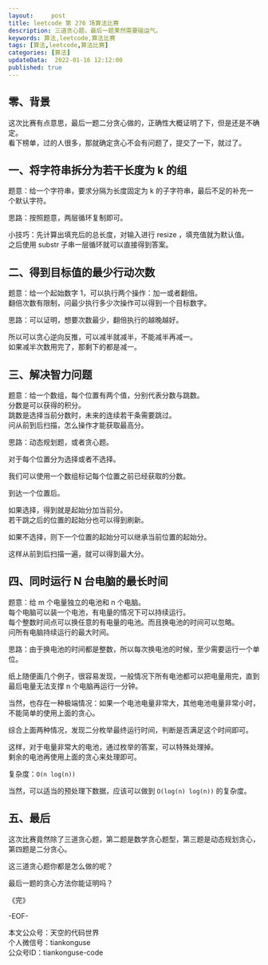 ```yaml
---   
layout:     post  
title: leetcode 第 276 场算法比赛  
description: 三道贪心题，最后一题果然需要碰运气。       
keywords: 算法,leetcode,算法比赛  
tags: [算法,leetcode,算法比赛]    
categories: [算法]  
updateData:  2022-01-16 12:12:00  
published: true  
---  
```



## 零、背景  


这次比赛有点意思，最后一题二分贪心做的，正确性大概证明了下，但是还是不确定。  
看下榜单，过的人很多，那就确定贪心不会有问题了，提交了一下，就过了。  


## 一、将字符串拆分为若干长度为 k 的组  


题意：给一个字符串，要求分隔为长度固定为 k 的子字符串，最后不足的补充一个默认字符。  


思路：按照题意，两层循环复制即可。  


小技巧：先计算出填充后的总长度，对输入进行 resize ，填充值就为默认值。  
之后使用 substr 子串一层循环就可以直接得到答案。  


## 二、得到目标值的最少行动次数  


题意：给一个起始数字 1，可以执行两个操作：加一或者翻倍。  
翻倍次数有限制，问最少执行多少次操作可以得到一个目标数字。  


思路：可以证明，想要次数最少，翻倍执行的越晚越好。  


所以可以贪心逆向反推，可以减半就减半，不能减半再减一。  
如果减半次数用完了，那剩下的都是减一。  


## 三、解决智力问题  


题意：给一个数组，每个位置有两个值，分别代表分数与跳数。  
分数是可以获得的积分。  
跳数是选择当前分数时，未来的连续若干条需要跳过。  
问从前到后扫描，怎么操作才能获取最高分。  


思路：动态规划题，或者贪心题。  


对于每个位置分为选择或者不选择。  


我们可以使用一个数组标记每个位置之前已经获取的分数。  


到达一个位置后。  


如果选择，得到就是起始分加当前分。  
若干跳之后的位置的起始分也可以得到刷新。  


如果不选择，则下一个位置的起始分可以继承当前位置的起始分。  


这样从前到后扫描一遍，就可以得到最大分。  



## 四、同时运行 N 台电脑的最长时间  


题意：给 m 个电量独立的电池和 n 个电脑。  
每个电脑可以装一个电池，有电量的情况下可以持续运行。  
每个整数时间点可以换任意的有电量的电池。而且换电池的时间可以忽略。  
问所有电脑持续运行的最大时间。  


思路：由于换电池的时间都是整数，所以每次换电池的时候，至少需要运行一个单位。    


纸上随便画几个例子，很容易发现，一般情况下所有电池都可以把电量用完，直到最后电量无法支撑 n 个电脑再运行一分钟。  


当然，也存在一种极端情况：如果一个电池电量非常大，其他电池电量非常小时，不能简单的使用上面的贪心。  



综合上面两种情况，发现二分枚举最终运行时间，判断是否满足这个时间即可。  


这样，对于电量非常大的电池，通过枚举的答案，可以特殊处理掉。  
剩余的电池再使用上面的贪心来处理即可。  


复杂度：`O(n log(n))`  


当然，可以适当的预处理下数据，应该可以做到 `O(log(n) log(n))` 的复杂度。  


## 五、最后


这次比赛竟然除了三道贪心题，第二题是数学贪心题型，第三题是动态规划贪心，第四题是二分贪心。  


这三道贪心题你都是怎么做的呢？  


最后一题的贪心方法你能证明吗？  



《完》  


-EOF-  



本文公众号：天空的代码世界  
个人微信号：tiankonguse  
公众号ID：tiankonguse-code  
  

